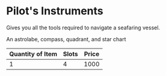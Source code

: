 # Pilot's Instruments

Gives you all the tools required to navigate a seafaring vessel.

An astrolabe, compass, quadrant, and star chart

| Quantity of Item | Slots | Price |
| ---------------- | ----- | ----- |
| 1                | 4     | 1000  |

